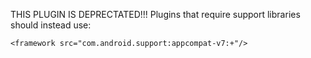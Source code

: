 THIS PLUGIN IS DEPRECTATED!!!
Plugins that require support libraries should instead use:

    <framework src="com.android.support:appcompat-v7:+"/>
